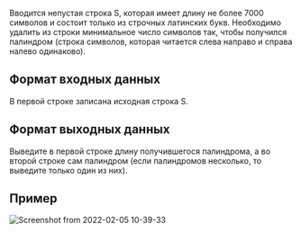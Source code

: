 Вводится непустая строка S, которая имеет длину не более 7000 символов и состоит только из строчных латинских букв. Необходимо удалить из строки минимальное число символов так, чтобы получился палиндром (строка символов, которая читается слева направо и справа налево одинаково).
## Формат входных данных
В первой строке записана исходная строка S.
## Формат выходных данных
Выведите в первой строке длину получившегося палиндрома, а во второй строке сам палиндром (если палиндромов несколько, то выведите только один из них).
## Пример
![Screenshot from 2022-02-05 10-39-33](https://user-images.githubusercontent.com/74289746/152633261-23320330-3be1-4455-9f7f-494a192e913d.png)
